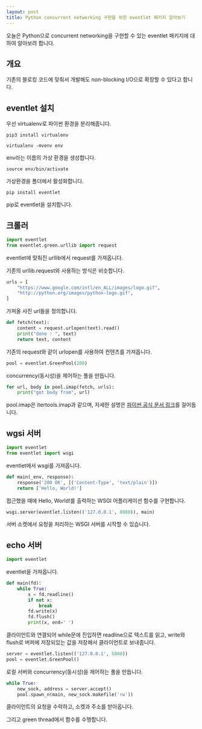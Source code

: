 ```yaml
---
layout: post
title: Python concurrent networking 구현을 위한 eventlet 패키지 알아보기
---
```


오늘은 Python으로 concurrent networking을 구현할 수 있는 eventlet 패키지에 대하여 알아보려 합니다.

## 개요

기존의 블로킹 코드에 맞춰서 개발해도 non-blocking I/O으로 확장할 수 있다고 합니다.

## eventlet 설치

우선 virtualenv로 파이썬 환경을 분리해줍니다.

```
pip3 install virtualenv
```

```
virtualenv -mvenv env
```

env라는 이름의 가상 환경을 생성합니다.

```
source env/bin/activate
```

가상환경을 폴더에서 활성화합니다.

```
pip install eventlet
```

pip로 eventlet을 설치합니다.

## 크롤러

```python
import eventlet
from eventlet.green.urllib import request
```

eventlet에 맞춰진 urllib에서 request를 가져옵니다.

기존의 urllib.request와 사용하는 방식은 비슷합니다.

```python
urls = [
    "https://www.google.com/intl/en_ALL/images/logo.gif",
    "http://python.org/images/python-logo.gif",
]
```

가져올 사진 url들을 정의합니다.

```python
def fetch(text):
    content = request.urlopen(text).read()
    print("done : ", text)
    return text, content
```

기존의 request와 같이 urlopen를 사용하여 컨텐츠를 가져옵니다.

```python
pool = eventlet.GreenPool(200)
```

concurrency(동시성)을 제어하는 풀을 만듭니다.

```python
for url, body in pool.imap(fetch, urls):
    print("got body from", url)
```

pool.imap은 itertools.imap과 같으며, 자세한 설명은 [파이썬 공식 문서 링크](https://docs.python.org/2/library/itertools.html#itertools.imap)를 걸어둡니다.

## wgsi 서버

```python
import eventlet
from eventlet import wsgi
```

eventlet에서 wsgi를 가져옵니다.

```python
def main(_env, response):
    response('200 OK', [('Content-Type', 'text/plain')])
    return ['Hello, World!']
```

접근했을 때에 Hello, World!를 출력하는 WSGI 어플리케이션 함수를 구현합니다.

```python
wsgi.server(eventlet.listen(('127.0.0.1', 8080)), main)
```

서버 소켓에서 요청을 처리하는 WSGI 서버를 시작할 수 있습니다.

## echo 서버

```python
import eventlet
```

eventlet을 가져옵니다.

```python
def main(fd):
    while True:
        x = fd.readline()
        if not x:
            break
        fd.write(x)
        fd.flush()
        print(x, end=' ')
```

클라이언트와 연결되어 while문에 진입하면 readline으로 텍스트를 읽고, write와 flush로 버퍼에 저장되있는 값을 저장해서 클라이언트로 보내줍니다.

```python
server = eventlet.listen(('127.0.0.1', 5000))
pool = eventlet.GreenPool()
```

로컬 서버와 concurrency(동시성)을 제어하는 풀을 만듭니다.

```python
while True:
    new_sock, address = server.accept()
    pool.spawn_n(main, new_sock.makefile('rw'))
```

클라이언트의 요청을 수락하고, 소켓과 주소를 받아옵니다.

그리고 green thread에서 함수를 수행합니다.
